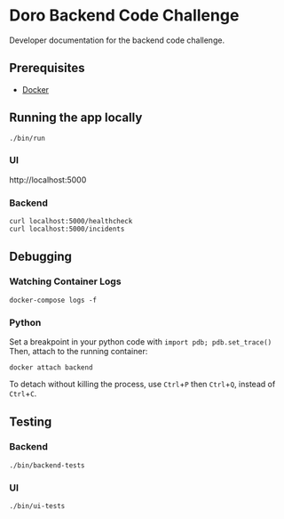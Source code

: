 # Doro Backend Code Challenge
Developer documentation for the backend code challenge.

## Prerequisites
* [Docker](https://docs.docker.com/get-docker/)

## Running the app locally
```shell
./bin/run
```
### UI
http://localhost:5000
### Backend
```shell
curl localhost:5000/healthcheck
curl localhost:5000/incidents
```

## Debugging
### Watching Container Logs
```shell
docker-compose logs -f
```
### Python
Set a breakpoint in your python code with `import pdb; pdb.set_trace()`
Then, attach to the running container:
```shell
docker attach backend
```
To detach without killing the process, use `Ctrl`+`P` then `Ctrl`+`Q`, instead of `Ctrl`+`C`.


## Testing
### Backend
```shell
./bin/backend-tests
```


### UI
```shell
./bin/ui-tests
```